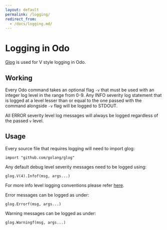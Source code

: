 ```yaml
---
layout: default
permalink: /logging/
redirect_from: 
  - /docs/logging.md/
---
```


# Logging in Odo

[Glog](https://godoc.org/github.com/golang/glog) is used for V style logging in Odo.


## Working

Every Odo command takes an optional flag `-v` that must be used with an integer log level in the range from 0-9. Any INFO severity log statement that is logged at a level lesser than or equal to the one passed with the command alongside `-v` flag will be logged to STDOUT.

All ERROR severity level log messages will always be logged regardless of the passed `v` level.


## Usage

Every source file that requires logging will need to import glog:

``` import "github.com/golang/glog" ```

Any default debug level severity messages need to be logged using:

``` glog.V(4).Infof(msg, args...) ```

For more info level logging conventions please refer [here](https://kubernetes.io/docs/reference/kubectl/cheatsheet/#kubectl-output-verbosity-and-debugging).

Error messages can be logged as under:

``` glog.Errorf(msg, args...) ```

Warning messages can be logged as under:

``` glog.Warningf(msg, args...) ```
